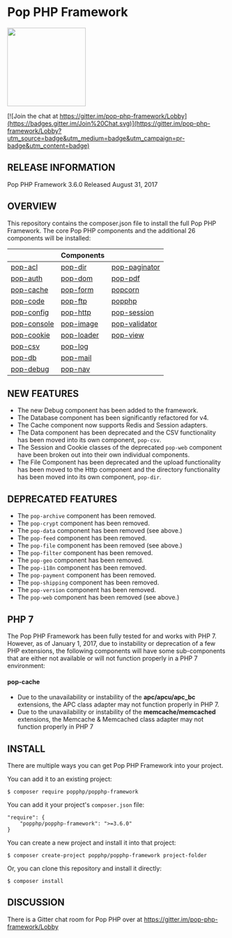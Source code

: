 Pop PHP Framework
=================

<img src="http://www.popphp.org/img/pop-php-logo.png" width="180" height="180" />

[![Join the chat at https://gitter.im/pop-php-framework/Lobby](https://badges.gitter.im/Join%20Chat.svg)](https://gitter.im/pop-php-framework/Lobby?utm_source=badge&utm_medium=badge&utm_campaign=pr-badge&utm_content=badge)

RELEASE INFORMATION
-------------------
Pop PHP Framework 3.6.0
Released August 31, 2017

OVERVIEW
--------
This repository contains the composer.json file to install the full Pop PHP Framework.
The core Pop PHP components and the additional 26 components will be installed:

|                                                      | Components                                               |                                                          |
|------------------------------------------------------|----------------------------------------------------------|----------------------------------------------------------|
| [pop-acl](https://github.com/popphp/pop-acl)         | [pop-dir](https://github.com/popphp/pop-dir)             | [pop-paginator](https://github.com/popphp/pop-paginator) |
| [pop-auth](https://github.com/popphp/pop-auth)       | [pop-dom](https://github.com/popphp/pop-dom)             | [pop-pdf](https://github.com/popphp/pop-pdf)             |
| [pop-cache](https://github.com/popphp/pop-cache)     | [pop-form](https://github.com/popphp/pop-form)           | [popcorn](https://github.com/popphp/popcorn)             |
| [pop-code](https://github.com/popphp/pop-code)       | [pop-ftp](https://github.com/popphp/pop-ftp)             | [popphp](https://github.com/popphp/popphp)               |
| [pop-config](https://github.com/popphp/pop-config)   | [pop-http](https://github.com/popphp/pop-http)           | [pop-session](https://github.com/popphp/pop-session)     |
| [pop-console](https://github.com/popphp/pop-console) | [pop-image](https://github.com/popphp/pop-image)         | [pop-validator](https://github.com/popphp/pop-validator) |
| [pop-cookie](https://github.com/popphp/pop-cookie)   | [pop-loader](https://github.com/popphp/pop-loader)       | [pop-view](https://github.com/popphp/pop-view)           |
| [pop-csv](https://github.com/popphp/pop-csv)         | [pop-log](https://github.com/popphp/pop-log)             |                                                          |
| [pop-db](https://github.com/popphp/pop-db)           | [pop-mail](https://github.com/popphp/pop-mail)           |                                                          |
| [pop-debug](https://github.com/popphp/pop-debug)     | [pop-nav](https://github.com/popphp/pop-nav)             |                                                          |


NEW FEATURES
------------

* The new Debug component has been added to the framework.
* The Database component has been significantly refactored for v4.
* The Cache component now supports Redis and Session adapters.
* The Data component has been deprecated and the CSV functionality has been moved into its own component, `pop-csv`.
* The Session and Cookie classes of the deprecated `pop-web` component have been broken out into their own individual components.
* The File Component has been deprecated and the upload functionality has been moved to the Http component and the directory
  functionality has been moved into its own component, `pop-dir`.


DEPRECATED FEATURES
-------------------

* The `pop-archive` component has been removed.
* The `pop-crypt` component has been removed.
* The `pop-data` component has been removed (see above.)
* The `pop-feed` component has been removed.
* The `pop-file` component has been removed (see above.)
* The `pop-filter` component has been removed.
* The `pop-geo` component has been removed.
* The `pop-i18n` component has been removed.
* The `pop-payment` component has been removed.
* The `pop-shipping` component has been removed.
* The `pop-version` component has been removed.
* The `pop-web` component has been removed (see above.)


PHP 7
-----

The Pop PHP Framework has been fully tested for and works with PHP 7. However, as of January 1, 2017, due to
instability or deprecation of a few PHP extensions, the following components will have some sub-components
that are either not available or will not function properly in a PHP 7 environment:

#### pop-cache

- Due to the unavailability or instability of the **apc/apcu/apc_bc** extensions, the APC class adapter may not function properly in PHP 7.
- Due to the unavailability or instability of the **memcache/memcached** extensions, the Memcache & Memcached class adapter may not function properly in PHP 7

INSTALL
-------
There are multiple ways you can get Pop PHP Framework into your project.

You can add it to an existing project:

```console
$ composer require popphp/popphp-framework
```

You can add it your project's `composer.json` file:

    "require": {
        "popphp/popphp-framework": ">=3.6.0"
    }

You can create a new project and install it into that project:

```console
$ composer create-project popphp/popphp-framework project-folder
```

Or, you can clone this repository and install it directly:

```console
$ composer install
```

## DISCUSSION

There is a Gitter chat room for Pop PHP over at https://gitter.im/pop-php-framework/Lobby
